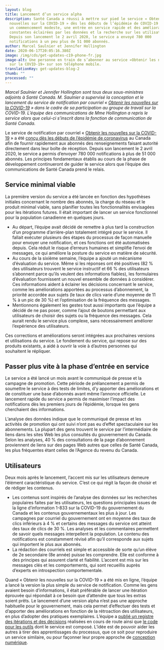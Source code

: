 ```yaml
---
layout: blog
title: Lancement d’un service alpha
description: Santé Canada a réussi à mettre sur pied le service « Obtenir les
  nouvelles sur la COVID-19 » dès les débuts de l’épidémie de COVID-19 grâce à
  un commencement modeste, une entrée en service rapide et des améliorations
  constantes éclairées par les données et la recherche sur les utilisateurs.
  Depuis son lancement le 2 avril 2020, le service a envoyé 780 000
  notifications à un peu plus de 51 000 abonnés.
author: Marcel Saulnier et Jennifer Hollington
date: 2020-06-17T20:05:16.380Z
image: /img/cds/get-updates-c19-phone-fr.jpg
image-alt: Une personne en train de s’abonner au service «Obtenir les nouvelles
  sur la COVID-19» sur son téléphone mobile.
translationKey: get-updates-blog-2
thumb: ""
processed: ""
---
```

*Marcel Saulnier et Jennifer Hollington sont tous deux sous-ministres adjoints à Santé Canada. M. Saulnier a supervisé la conception et le lancement du service de notification par courriel « [Obtenir les nouvelles sur la COVID-19](https://www.canada.ca/covid19nouvelles) » dans le cadre de sa participation au groupe de travail sur la COVID-19. L’équipe des communications de Mme Hollington a repris le service alors que celui-ci s’inscrit dans la fonction de communication de Santé Canada.*

Le service de notification par courriel « [Obtenir les nouvelles sur la COVID-19](https://www.canada.ca/covid19nouvelles) » a été [conçu dès les débuts de l’épidémie de coronavirus](https://numerique.canada.ca/2020/05/13/obtenir-les-nouvelles-sur-la-covid-19-service-de-notification-par-courriel) au Canada afin de fournir rapidement aux abonnés des renseignements faisant autorité directement dans leur boîte de réception. Depuis son lancement le 2 avril 2020, le service a permis d’envoyer 780 000 notifications à plus de 51 000 abonnés. Les principes fondamentaux établis au cours de la phase de développement continueront de guider le service alors que l’équipe des communications de Santé Canada prend le relais. 

## Service minimal viable

La première version du service a été lancée en fonction des hypothèses initiales concernant le nombre des abonnés, la charge du réseau et le produit minimal viable, sans planifier toutes les fonctionnalités envisagées pour les itérations futures. Il était important de lancer un service fonctionnel pour la population canadienne en quelques jours. 

* Au départ, l’équipe avait décidé de remettre à plus tard la construction d’un programme d’arrière-plan totalement intégré pour le service. ll fallait exécuter plusieurs des étapes du processus de façon manuelle pour envoyer une notification, et ces fonctions ont été automatisées depuis. Cela réduit le risque d’erreurs humaines et simplifie l’envoi de messages, ce qui améliore la posture du service en matière de sécurité.
* Au cours de la sixième semaine, l’équipe a ajouté un mécanisme d’évaluation du service. Même si les réponses ont été positives (82 % des utilisateurs trouvent le service instructif et 66 % des utilisateurs s’abonnent parce qu’ils veulent des informations fiables), les formulaires d’évaluation fournissent un nouvel ensemble de données à considérer. Ces informations aident à éclairer les décisions concernant le service, comme les améliorations apportées au processus d’abonnement, la priorité accordée aux sujets (le taux de clics varie d’une moyenne de 11 % à un pic de 30 %) et l’optimisation de la fréquence des messages.
* Mentionnons également les gestes tout aussi importants que l’équipe a décidé de ne pas poser, comme l’ajout de boutons permettant aux utilisateurs de choisir des sujets ou la fréquence des messages. Cela aurait rendu le service plus complexe, sans nécessairement améliorer l’expérience des utilisateurs. 

Ces corrections et améliorations seront intégrées aux prochaines versions et utilisations du service. Le fondement du service, qui repose sur des produits existants, a aidé à ouvrir la voie à d’autres personnes qui souhaitent le répliquer. 

## Passer plus vite à la phase d’entrée en service

Le service a été lancé un mois avant le communiqué de presse et la campagne de promotion. Cette période de prélancement a permis de soumettre le service à des tests de limites, d’y apporter des améliorations et de constituer une base d’abonnés avant même l’annonce officielle. Le lancement rapide du service a permis de maximiser l’impact des notifications dès les premiers jours de l’épidémie, lorsque les gens cherchaient des informations. 

L’analyse des données indique que le communiqué de presse et les activités de promotion qui ont suivi n’ont pas eu d’effet spectaculaire sur les abonnements. La plupart des gens trouvent le service par l’intermédiaire de liens dans les sites Web les plus consultés du gouvernement du Canada. Selon les analyses, 40 % des consultations de la page d’abonnement proviennent de liens sur des pages Web autres que celles de Santé Canada, les plus fréquentes étant celles de l’Agence du revenu du Canada. 

## Utilisateurs

Deux mois après le lancement, l’accent mis sur les utilisateurs demeure l’élément caractéristique du service. C’est ce qui régit la façon de choisir et de rédiger les contenus. 

* Les contenus sont inspirés de l’analyse des données sur les recherches populaires faites par les utilisateurs, les questions principales issues de la ligne d’information 1-833 sur la COVID-19 du gouvernement du Canada et les contenus gouvernementaux les plus à jour. Les campagnes par courriel du gouvernement ont en moyenne des taux de clics inférieurs à 4 % et certains des messages du service ont atteint des taux de clics de 30 %. Les analyses et les commentaires permettent de savoir quels messages interpellent la population. Le contenu des notifications est constamment révisé afin qu’il corresponde aux sujets qui importent le plus aux abonnés.
* La rédaction des courriels est simple et accessible de sorte qu’un élève de 2e secondaire (8e année) puisse les comprendre. Elle est conforme à des principes qui assurent clarté et fiabilité. L’accent est mis sur les messages clés et les comportements, qui sont recueillis auprès d’experts en introspection comportementale. 

Quand « Obtenir les nouvelles sur la COVID-19 » a été mis en ligne, l’équipe a lancé la version la plus simple du service de notification. Comme les gens avaient besoin d’informations, il était préférable de lancer une itération éprouvée qui répondait à ce besoin que d’attendre que tous les extras soient prêts. Le lancement d’une version alpha n’est pas une approche habituelle pour le gouvernement, mais cela permet d’effectuer des tests et d’apporter des améliorations en fonction de la rétroaction des utilisateurs, en plus d’adopter des pratiques exemplaires. L’équipe a [publié un registre des itérations et des décisions](https://docs.google.com/document/d/14w6Kx_0Lcc9yEoPPFxfPZ-C1PDt-fq7kaCDQhPwo7yM/edit?usp=sharing) réalisées en cours de route ainsi que [le code pour les outils](https://obtenirlesnouvelles.github.io/) dont le service est composé. L’idée est de pouvoir aider les autres à tirer des apprentissages du processus, que ce soit pour reproduire un service similaire, ou pour façonner leur propre approche de [conception numérique](https://www.canada.ca/fr/gouvernement/systeme/gouvernement-numerique/normes-numeriques-gouvernement-canada.html).